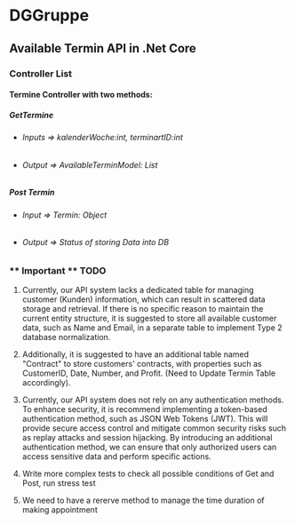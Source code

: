 # DGGruppe
## Available Termin API in .Net Core

### Controller List

#### Termine Controller with two methods:

##### GetTermine
- ###### Inputs => kalenderWoche:int, terminartID:int 
- ###### Output => AvailableTerminModel: List

##### Post Termin
- ###### Input => Termin: Object
- ###### Output => Status of storing Data into DB


### ** Important ** TODO 
1.	Currently, our API system lacks a dedicated table for managing customer (Kunden) information, which can result in scattered data storage and retrieval. If there is no specific reason to maintain the current entity structure, it is suggested to store all available customer data, such as Name and Email, in a separate table to implement Type 2 database normalization.  
 
2.	Additionally, it is suggested to have an additional table named "Contract" to store customers' contracts, with properties such as CustomerID, Date, Number, and Profit. (Need to Update Termin Table accordingly). 
 
3.	Currently, our API system does not rely on any authentication methods. To enhance security, it is recommend implementing a token-based authentication method, such as JSON Web Tokens (JWT). This will provide secure access control and mitigate common security risks such as replay attacks and session hijacking. By introducing an additional authentication method, we can ensure that only authorized users can access sensitive data and perform specific actions. 

4. Write more complex tests to check all possible conditions of Get and Post, run stress test 

5. We need to have a rererve method to manage the time duration of making appointment 
